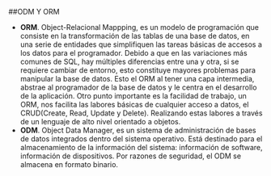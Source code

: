 ##ODM Y ORM
* **ORM**. Object-Relacional Mappping, es un modelo de programación que consiste en la transformación de las tablas de una base de datos, en una serie de entidades que simplifiquen las tareas básicas de accesos a los datos para el programador. Debido a que en las variaciones más comunes de SQL, hay múltiples diferencias entre una y otra, si se requiere cambiar de entorno, esto constituye mayores problemas para manipular la base de datos. Esto el ORM al tener una capa intermedia, abstrae al programador de la base de datos y le centra en el desarrollo de la aplicación. Otro punto importante es la facilidad de trabajo, un ORM, nos facilita las labores básicas de cualquier acceso a datos, el CRUD(Create, Read, Update y Delete). Realizando estas labores a través de un lenguaje de alto nivel orientado a objetos.
* **ODM**. Object Data Manager, es un sistema de administración de bases de datos integrados dentro del sistema operativo. Está destinado para el almacenamiento de la información del sistema: información de software, información de dispositivos. Por razones de seguridad, el ODM se almacena en formato binario.
